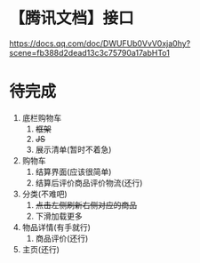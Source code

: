 # 【腾讯文档】接口
https://docs.qq.com/doc/DWUFUb0VvV0xja0hy?scene=fb388d2dead13c3c75790a17abHTo1

# 待完成
1. 底栏购物车
   1. ~~框架~~ 
   2. ~~JS~~
   3. 展示清单(暂时不着急)
2. 购物车
   1. 结算界面(应该很简单)
   2. 结算后评价商品评价物流(还行)
3. 分类(不难吧)
   1. ~~点击左侧刷新右侧对应的商品~~
   2. 下滑加载更多
4. 物品详情(有手就行)
   1. 商品评价(还行)
5. 主页(还行)


